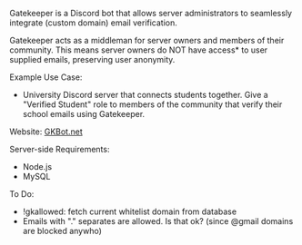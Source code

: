 Gatekeeper is a Discord bot that allows server administrators to seamlessly integrate (custom domain) email verification.

Gatekeeper acts as a middleman for server owners and members of their community. This means server owners do NOT have access* to user supplied emails, preserving user anonymity.

Example Use Case:
- University Discord server that connects students together. Give a "Verified Student" role to members of the community that verify their school emails using Gatekeeper.

Website: [GKBot.net](https://www.gkbot.net)

Server-side Requirements:
- Node.js
- MySQL

To Do:
- !gkallowed: fetch current whitelist domain from database
- Emails with "." separates are allowed. Is that ok? (since @gmail domains are blocked anywho)